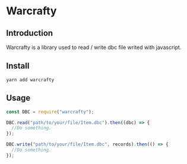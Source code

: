 # Warcrafty

## Introduction

Warcrafty is a library used to read / write dbc file writed with javascript.

## Install

`yarn add warcrafty`

## Usage

```javascript
const DBC = require("warcrafty");

DBC.read("path/to/your/file/Item.dbc").then((dbc) => {
  //Do something.
});

DBC.write("path/to/your/file/Item.dbc", records).then(() => {
  //Do something.
});
```
